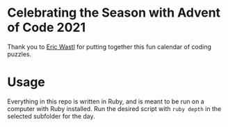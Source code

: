 # Celebrating the Season with Advent of Code 2021
Thank you to [Eric Wastl](https://adventofcode.com/) for putting together this fun calendar of coding puzzles.
# Usage
Everything in this repo is written in Ruby, and is meant to be run on a computer with Ruby installed.
Run the desired script with `ruby depth` in the selected subfolder for the day.